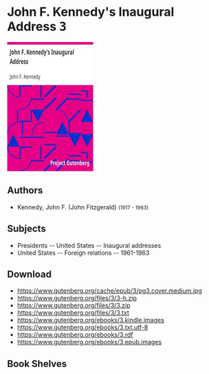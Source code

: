 # John F. Kennedy's Inaugural Address <kbd>3</kbd>

![](./cover.medium.jpg "")

## Authors


 - Kennedy, John F. (John Fitzgerald) <small>(1917 - 1963)</small>

## Subjects


 - Presidents -- United States -- Inaugural addresses
 - United States -- Foreign relations -- 1961-1963

## Download


 - https://www.gutenberg.org/cache/epub/3/pg3.cover.medium.jpg
 - https://www.gutenberg.org/files/3/3-h.zip
 - https://www.gutenberg.org/files/3/3.zip
 - https://www.gutenberg.org/files/3/3.txt
 - https://www.gutenberg.org/ebooks/3.kindle.images
 - https://www.gutenberg.org/ebooks/3.txt.utf-8
 - https://www.gutenberg.org/ebooks/3.rdf
 - https://www.gutenberg.org/ebooks/3.epub.images

## Book Shelves


